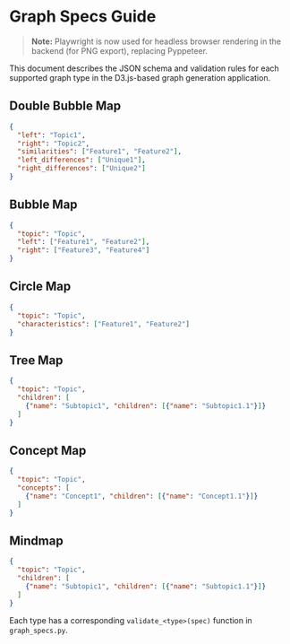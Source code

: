 # Graph Specs Guide

> **Note:** Playwright is now used for headless browser rendering in the backend (for PNG export), replacing Pyppeteer.

This document describes the JSON schema and validation rules for each supported graph type in the D3.js-based graph generation application.

## Double Bubble Map
```json
{
  "left": "Topic1",
  "right": "Topic2",
  "similarities": ["Feature1", "Feature2"],
  "left_differences": ["Unique1"],
  "right_differences": ["Unique2"]
}
```

## Bubble Map
```json
{
  "topic": "Topic",
  "left": ["Feature1", "Feature2"],
  "right": ["Feature3", "Feature4"]
}
```

## Circle Map
```json
{
  "topic": "Topic",
  "characteristics": ["Feature1", "Feature2"]
}
```

## Tree Map
```json
{
  "topic": "Topic",
  "children": [
    {"name": "Subtopic1", "children": [{"name": "Subtopic1.1"}]}
  ]
}
```

## Concept Map
```json
{
  "topic": "Topic",
  "concepts": [
    {"name": "Concept1", "children": [{"name": "Concept1.1"}]}
  ]
}
```

## Mindmap
```json
{
  "topic": "Topic",
  "children": [
    {"name": "Subtopic1", "children": [{"name": "Subtopic1.1"}]}
  ]
}
```

Each type has a corresponding `validate_<type>(spec)` function in `graph_specs.py`. 